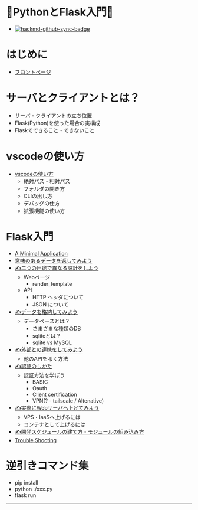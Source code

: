 🦀PythonとFlask入門🦀
===
- [![hackmd-github-sync-badge](https://hackmd.io/Nr73Kvl6THaQmygxB6JOzQ/badge)](https://hackmd.io/Nr73Kvl6THaQmygxB6JOzQ)

はじめに
===
- [フロントページ](https://hackmd.io/@kaniyama-t/SkpjWS7HC)

サーバとクライアントとは？
===
- サーバ・クライアントの立ち位置
- Flask(Python)を使った場合の実構成
- Flaskでできること・できないこと

vscodeの使い方
===
- [vscodeの使い方](https://hackmd.io/@kaniyama-t/SkQ-lHQSC)
    - 絶対パス・相対パス
    - フォルダの開き方
    - CLIの出し方
    - デバッグの仕方
    - 拡張機能の使い方

Flask入門
===
- [A Minimal Application](https://hackmd.io/@kaniyama-t/Sy7PTVXB0)
- [意味のあるデータを返してみよう](https://hackmd.io/@kaniyama-t/rypcC47HC)
- [✍二つの用途で異なる設計をしよう](https://hackmd.io/@kaniyama-t/flaskintro_404)
    - Webページ
        - render_template
    - API
        - HTTP ヘッダについて
        - JSON について
- [✍データを格納してみよう](https://hackmd.io/@kaniyama-t/flaskintro_404)
    - データベースとは？
    	- さまざまな種類のDB
    	- sqliteとは？
    	- sqlite vs MySQL
- [✍外部との連携をしてみよう](https://hackmd.io/@kaniyama-t/flaskintro_404)
    - 他のAPIを叩く方法
- [✍認証のしかた](https://hackmd.io/@kaniyama-t/flaskintro_404)
    - 認証方法を学ぼう
        - BASIC
        - Oauth
        - Client certification
        - VPN(? - tailscale / Altenative)
- [✍実際にWebサーバへ上げてみよう](https://hackmd.io/@kaniyama-t/flaskintro_404)
    - VPS・IaaSへ上げるには
    - コンテナとして上げるには
- [✍開発スケジュールの建て方・モジュールの組み込み方](https://hackmd.io/@kaniyama-t/flaskintro_404)
- [Trouble Shooting](https://hackmd.io/@kaniyama-t/ryuD1rmBA)


逆引きコマンド集
===
- pip install
- python ./xxx.py
- flask run


---

